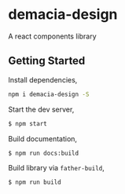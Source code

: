# demacia-design

A react components library

## Getting Started

Install dependencies,

```bash
npm i demacia-design -S
```

Start the dev server,

```bash
$ npm start
```

Build documentation,

```bash
$ npm run docs:build
```

Build library via `father-build`,

```bash
$ npm run build
```
